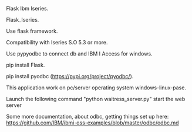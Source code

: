 Flask Ibm Iseries.

Flask_Iseries.

Use flask framework.

Compatibility with Iseries S.O 5.3 or more.

Use pypyodbc to connect db and IBM I Access for windows.

pip install Flask.    

pip install pyodbc (https://pypi.org/project/pyodbc/).

This application work on pc/server operating system windows-linux-pase.

Launch the following command "python waitress_server.py" start the web server

Some more documentation, about odbc, getting things set up here: https://github.com/IBM/ibmi-oss-examples/blob/master/odbc/odbc.md
